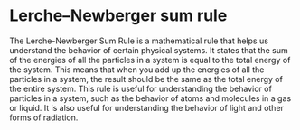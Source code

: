 # Lerche–Newberger sum rule

The Lerche-Newberger Sum Rule is a mathematical rule that helps us understand the behavior of certain physical systems. It states that the sum of the energies of all the particles in a system is equal to the total energy of the system. This means that when you add up the energies of all the particles in a system, the result should be the same as the total energy of the entire system. This rule is useful for understanding the behavior of particles in a system, such as the behavior of atoms and molecules in a gas or liquid. It is also useful for understanding the behavior of light and other forms of radiation.
